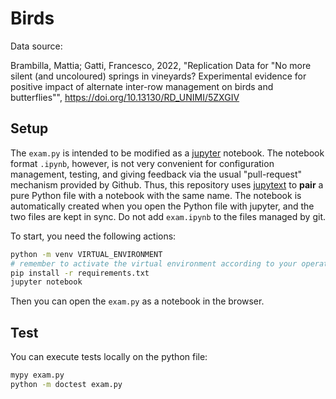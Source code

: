 # Birds

Data source:

Brambilla, Mattia; Gatti, Francesco, 2022, "Replication Data for "No more silent (and uncoloured) springs in vineyards? Experimental evidence for positive impact of alternate inter-row management on birds and butterflies"", https://doi.org/10.13130/RD_UNIMI/5ZXGIV

## Setup

The `exam.py` is intended to be modified as a
[jupyter](https://jupyter.org/) notebook. The notebook format `.ipynb`, however,
is not very convenient for configuration management, testing, and giving
feedback via the usual "pull-request" mechanism provided by Github. Thus, this
repository uses
[jupytext](https://jupytext.readthedocs.io/en/latest/install.html) to **pair** a
pure Python file with a notebook with the same name. The notebook is
automatically created when you open the Python file with jupyter, and the two
files are kept in sync. Do not add `exam.ipynb` to the files managed by git.

To start, you need the following actions:

```sh
python -m venv VIRTUAL_ENVIRONMENT
# remember to activate the virtual environment according to your operating system rules
pip install -r requirements.txt
jupyter notebook
```

Then you can open the `exam.py` as a notebook in the browser.


## Test

You can execute tests locally on the python file:


```sh
mypy exam.py
python -m doctest exam.py
```

